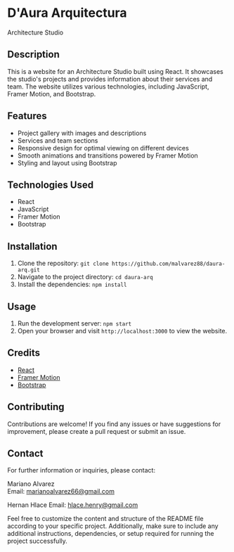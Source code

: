 # D'Aura Arquitectura

Architecture Studio

## Description

This is a website for an Architecture Studio built using React. It showcases the studio's projects and provides information about their services and team. The website utilizes various technologies, including JavaScript, Framer Motion, and Bootstrap.

## Features

- Project gallery with images and descriptions
- Services and team sections
- Responsive design for optimal viewing on different devices
- Smooth animations and transitions powered by Framer Motion
- Styling and layout using Bootstrap

## Technologies Used

- React
- JavaScript
- Framer Motion
- Bootstrap

## Installation

1. Clone the repository: `git clone https://github.com/malvarez88/daura-arq.git`
2. Navigate to the project directory: `cd daura-arq`
3. Install the dependencies: `npm install`

## Usage

1. Run the development server: `npm start`
2. Open your browser and visit `http://localhost:3000` to view the website.

## Credits

- [React](https://reactjs.org/)
- [Framer Motion](https://www.framer.com/motion/)
- [Bootstrap](https://getbootstrap.com/)

## Contributing

Contributions are welcome! If you find any issues or have suggestions for improvement, please create a pull request or submit an issue.

## Contact

For further information or inquiries, please contact:

Mariano Alvarez  
Email: marianoalvarez66@gmail.com

Hernan Hlace
Email: hlace.henry@gmail.com

Feel free to customize the content and structure of the README file according to your specific project. Additionally, make sure to include any additional instructions, dependencies, or setup required for running the project successfully.
